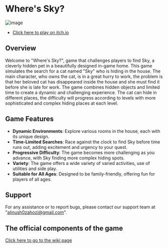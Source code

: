 # Where's Sky?


![image](https://github.com/Computer-game-development-course/Where_Is_Sky/assets/93255163/5310a1ae-b0c2-49e1-8710-bc839358eafc)


- [Click here to play on itch.io](https://alinaandyuval.itch.io/whereissky)


## Overview

Welcome to "Where's Sky?", game that challenges players to find Sky, a cleverly hidden pet in a beautifully designed in-game home.
This game simulates the search for a cat named "Sky" who is hiding in the house. The main character, who owns the cat, is in a great hurry to work,
the problem is that her beloved cat has disappeared inside the house and she must find it before she is late for work.
The game combines hidden objects and limited time to create a dynamic and challenging experience.
The cat can hide in different places, the difficulty will progress according to levels with more sophisticated and complex hiding places at each level.

## Game Features

- **Dynamic Environments**: Explore various rooms in the house, each with its unique design.
- **Time-Limited Searches**: Race against the clock to find Sky before time runs out, adding excitement and urgency to your quest.
- **Progressive Difficulty**: The game becomes more challenging as you advance, with Sky finding more complex hiding spots.
- **Variety**: The game offers a wide variety of varied activities, use of utilities and side play.
- **Suitable for All Ages**: Designed to be family-friendly, offering fun for players of all ages.

## Support

For any assistance or to report bugs, please contact our support team at "alinush0zahozi@gmail.com".

## The official components of the game

[Click here to go to the wiki page](https://github.com/Computer-game-development-course/Where-s-Sky-/wiki)
